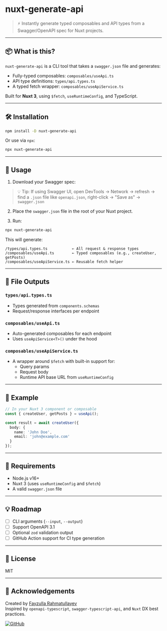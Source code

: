 # nuxt-generate-api

> ⚡ Instantly generate typed composables and API types from a Swagger/OpenAPI spec for Nuxt projects.

---

## 📦 What is this?

`nuxt-generate-api` is a CLI tool that takes a `swagger.json` file and generates:

- Fully-typed composables: `composables/useApi.ts`
- API type definitions: `types/api.types.ts`
- A typed fetch wrapper: `composables/useApiService.ts`

Built for **Nuxt 3**, using `$fetch`, `useRuntimeConfig`, and TypeScript.

---

## 🛠 Installation

```bash
npm install -D nuxt-generate-api
```

Or use via `npx`:

```bash
npx nuxt-generate-api
```

---

## 🚀 Usage

1. Download your Swagger spec:

> 💡 Tip: If using Swagger UI, open DevTools → Network → refresh → find a `.json` file like `openapi.json`, right-click → "Save as" → `swagger.json`

2. Place the `swagger.json` file in the root of your Nuxt project.

3. Run:

```bash
npx nuxt-generate-api
```

This will generate:

```
/types/api.types.ts           ← All request & response types
/composables/useApi.ts        ← Typed composables (e.g., createUser, getPosts)
/composables/useApiService.ts ← Reusable fetch helper
```

---

## 📁 File Outputs

### `types/api.types.ts`

- Types generated from `components.schemas`
- Request/response interfaces per endpoint

### `composables/useApi.ts`

- Auto-generated composables for each endpoint
- Uses `useApiService<T>()` under the hood

### `composables/useApiService.ts`

- A wrapper around `$fetch` with built-in support for:
  - Query params
  - Request body
  - Runtime API base URL from `useRuntimeConfig`

---

## 🧩 Example

```ts
// In your Nuxt 3 component or composable
const { createUser, getPosts } = useApi();

const result = await createUser({
  body: {
    name: 'John Doe',
    email: 'john@example.com'
  }
});
```

---

## 📌 Requirements

- Node.js v16+
- Nuxt 3 (uses `useRuntimeConfig` and `$fetch`)
- A valid `swagger.json` file

---

## 💡 Roadmap

- [ ] CLI arguments (`--input`, `--output`)
- [ ] Support OpenAPI 3.1
- [ ] Optional `zod` validation output
- [ ] GitHub Action support for CI type generation

---

## 📝 License

MIT

---

## 🙌 Acknowledgements

Created by [Fayzulla Rahmatullayev](https://github.com/fayzullarhmatullayev)  
Inspired by `openapi-typescript`, `swagger-typescript-api`, and `Nuxt` DX best practices.

[![GitHub](https://img.shields.io/badge/GitHub-100000?style=for-the-badge&logo=github&logoColor=white)](https://github.com/fayzullarakhmatullayev/nuxt-generate-api)
